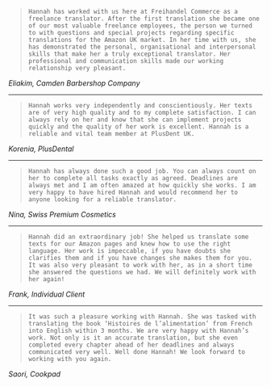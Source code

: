 > `Hannah has worked with us here at Freihandel Commerce as a freelance translator. After the first translation she became one of our most valuable freelance employees, the person we turned to with questions and special projects regarding specific translations for the Amazon UK market. In her time with us, she has demonstrated the personal, organisational and interpersonal skills that make her a truly exceptional translator. Her professional and communication skills made our working relationship very pleasant.`

_Eliakim, Camden Barbershop Company_           
   
---------------


> `Hannah works very independently and conscientiously. Her texts are of very high quality and to my complete satisfaction. I can always rely on her and know that she can implement projects quickly and the quality of her work is excellent. Hannah is a reliable and vital team member at PlusDent UK.`

_Korenia, PlusDental_ 

---------------

> `Hannah has always done such a good job. You can always count on her to complete all tasks exactly as agreed. Deadlines are always met and I am often amazed at how quickly she works. I am very happy to have hired Hannah and would recommend her to anyone looking for a reliable translator.`

_Nina, Swiss Premium Cosmetics_  

---------------

> `Hannah did an extraordinary job! She helped us translate some texts for our Amazon pages and knew how to use the right language. Her work is impeccable, if you have doubts she clarifies them and if you have changes she makes them for you. It was also very pleasant to work with her, as in a short time she answered the questions we had. We will definitely work with her again!`

_Frank, Individual Client_ 

---------------

> `It was such a pleasure working with Hannah. She was tasked with translating the book ‘Histoires de l’alimentation’ from French into English within 3 months. We are very happy with Hannah’s work. Not only is it an accurate translation, but she even completed every chapter ahead of her deadlines and always communicated very well. Well done Hannah! We look forward to working with you again.`

_Saori, Cookpad_  

